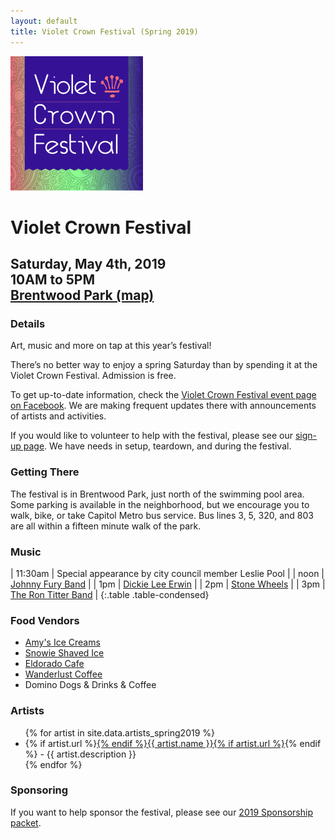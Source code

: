 ```yaml
---
layout: default
title: Violet Crown Festival (Spring 2019)
---
```

<div class="container">
	<div class="row">
		<div class="col-md-2"><img src="img/VCF_2019_logo_graphic_3x3.jpg" class="img-responsive"></div>
		<div class="col-md-6">
			<h1>Violet Crown Festival</h1>
			<h2>
				Saturday, May 4th, 2019 <br>
				10AM to 5PM <br>
				<a href="https://goo.gl/maps/DuTPTEMibVL2">Brentwood Park (map)</a>
			</h2>
		</div>
	</div>
</div>

### Details

Art, music and more on tap at this year’s festival!

There’s no better way to enjoy a spring Saturday than by spending it at the
Violet Crown Festival. Admission is free.

To get up-to-date information, check the [Violet Crown Festival event page on Facebook](https://www.facebook.com/events/492192407976759/).
We are making frequent updates there with announcements of artists and activities.

If you would like to volunteer to help with the festival,
please see our <a href="https://www.givepulse.com/group/events/238305">sign-up page</a>.
We have needs in setup, teardown, and during the festival.

### Getting There

The festival is in Brentwood Park, just north of the swimming pool area. Some
parking is available in the neighborhood, but we encourage you to walk, bike,
or take Capitol Metro bus service.  Bus lines 3, 5, 320, and 803 are all within
a fifteen minute walk of the park.

### Music

| 11:30am | Special appearance by city council member Leslie Pool |
| noon | [Johnny Fury Band](https://www.johnnyfury.com/) |
|  1pm | [Dickie Lee Erwin](http://dickieleeerwin.com/) |
|  2pm | [Stone Wheels](https://www.facebook.com/Stone-Wheels-301271086611016/) |
|  3pm | [The Ron Titter Band](https://www.facebook.com/RonTitterBand/) |
{:.table .table-condensed}

### Food Vendors

* [Amy's Ice Creams](http://www.amysicecreams.com/)
* [Snowie Shaved Ice](http://austinshavediceco.com/)
* [Eldorado Cafe](http://www.eldoradocafeatx.com/)
* [Wanderlust Coffee](https://www.facebook.com/wanderlustcoffeetruck)
* Domino Dogs & Drinks & Coffee

### Artists

<ul>{% for artist in site.data.artists_spring2019 %}<li>{% if artist.url %}<a href="{{ artist.url }}" target="_blank">{% endif %}{{ artist.name }}{% if artist.url %}</a>{% endif %} - {{ artist.description }}</li>{% endfor %}</ul>

### Sponsoring

If you want to help sponsor the festival, please see our <a href="docs/VCF%202019%20sponsorship%20packet.pdf">2019 Sponsorship packet</a>.
